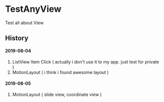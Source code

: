 TestAnyView
========

Test all about View

History
--------

#### 2019-08-04

1. ListView Item Click ( actually i don't use it to my app. just test for private )
2. MotionLayout ( i think i found awesome layout )

#### 2019-08-05

1. MotionLayout ( slide view, coordinate view )

